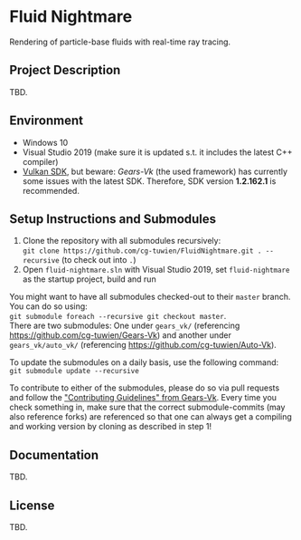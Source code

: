 # Fluid Nightmare

Rendering of particle-base fluids with real-time ray tracing.

## Project Description

TBD.

## Environment

- Windows 10
- Visual Studio 2019 (make sure it is updated s.t. it includes the latest C++ compiler)
- [Vulkan SDK](https://vulkan.lunarg.com/sdk/home#windows), but beware: _Gears-Vk_ (the used framework) has currently some issues with the latest SDK. Therefore, SDK version **1.2.162.1** is recommended.

## Setup Instructions and Submodules

1. Clone the repository with all submodules recursively:       
`git clone https://github.com/cg-tuwien/FluidNightmare.git . --recursive` (to check out into `.`)
2. Open `fluid-nightmare.sln` with Visual Studio 2019, set `fluid-nightmare` as the startup project, build and run

You might want to have all submodules checked-out to their `master` branch. You can do so using:      
`git submodule foreach --recursive git checkout master`.       
There are two submodules: One under `gears_vk/` (referencing https://github.com/cg-tuwien/Gears-Vk) and another under `gears_vk/auto_vk/` (referencing https://github.com/cg-tuwien/Auto-Vk).    

To update the submodules on a daily basis, use the following command:  
`git submodule update --recursive`

To contribute to either of the submodules, please do so via pull requests and follow the ["Contributing Guidelines" from Gears-Vk](https://github.com/cg-tuwien/Gears-Vk/blob/master/CONTRIBUTING.md). Every time you check something in, make sure that the correct submodule-commits (may also reference forks) are referenced so that one can always get a compiling and working version by cloning as described in step 1!

## Documentation 

TBD.

## License 

TBD.
